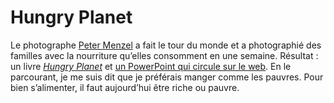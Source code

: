 # Hungry Planet

Le photographe [Peter Menzel](http://www.menzelphoto.com/hungryplanet.html) a fait le tour du monde et a photographié des familles avec la nourriture qu’elles consomment en une semaine. Résultat : un livre [*Hungry Planet*](http://www.amazon.com/Hungry-Planet-What-World-Eats/dp/1580088694/) et [un PowerPoint qui circule sur le web](https://tcrouzet.com/images_tc/hungry.pps). En le parcourant, je me suis dit que je préférais manger comme les pauvres. Pour bien s’alimenter, il faut aujourd’hui être riche ou pauvre.